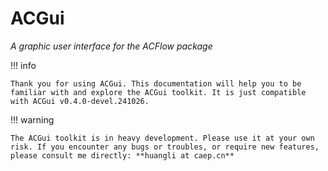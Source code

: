 # ACGui

*A graphic user interface for the ACFlow package*

!!! info

    Thank you for using ACGui. This documentation will help you to be familiar with and explore the ACGui toolkit. It is just compatible with ACGui v0.4.0-devel.241026.

!!! warning

    The ACGui toolkit is in heavy development. Please use it at your own risk. If you encounter any bugs or troubles, or require new features, please consult me directly: **huangli at caep.cn**

